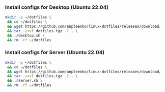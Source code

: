 ### Install configs for Desktop (Ubuntu 22.04)

```bash
mkdir -p ~/dotfiles \
 && cd ~/dotfiles \
 && wget https://github.com/anpleenko/linux-dotfiles/releases/download/v03-05-2024-17h-20m-43s/dotfiles.tgz \
 && tar -zxvf dotfiles.tgz -C . \
 && ./desktop.sh \
 && rm -rf ~/dotfiles
```

### Install configs for Server (Ubuntu 22.04)

```bash
mkdir -p ~/dotfiles \
 && cd ~/dotfiles \
 && wget https://github.com/anpleenko/linux-dotfiles/releases/download/v03-05-2024-17h-20m-43s/dotfiles.tgz \
 && tar -zxvf dotfiles.tgz -C . \
 && ./server.sh \
 && rm -rf ~/dotfiles
```
